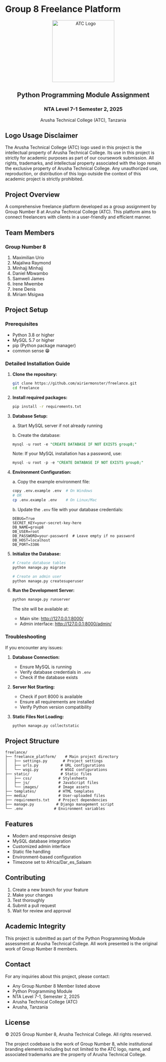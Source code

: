 # Group 8 Freelance Platform

<div align="center">
  <img src="media/atcLogo.png" alt="ATC Logo" width="200"/>
  <h2>Python Programming Module Assignment</h2>
  <h3>NTA Level 7-1 Semester 2, 2025</h3>
  <p>Arusha Technical College (ATC), Tanzania</p>
</div>

## Logo Usage Disclaimer

The Arusha Technical College (ATC) logo used in this project is the intellectual property of Arusha Technical College. Its use in this project is strictly for academic purposes as part of our coursework submission. All rights, trademarks, and intellectual property associated with the logo remain the exclusive property of Arusha Technical College. Any unauthorized use, reproduction, or distribution of this logo outside the context of this academic project is strictly prohibited.

## Project Overview

A comprehensive freelance platform developed as a group assignment by Group Number 8 at Arusha Technical College (ATC). This platform aims to connect freelancers with clients in a user-friendly and efficient manner.

## Team Members

### Group Number 8
1. Maximilian Urio
2. Majaliwa Raymond
3. Minhajj Minhajj
4. Daniel Mbwambo
5. Samweli James
6. Irene Mwembe
7. Irene Denis
8. Miriam Msigwa

## Project Setup

### Prerequisites
- Python 3.8 or higher
- MySQL 5.7 or higher
- pip (Python package manager)
- common sense 😁

### Detailed Installation Guide

1. **Clone the repository:**
   ```bash
   git clone https://github.com/airiermonster/freelance.git
   cd freelance
   ```

2. **Install required packages:**
   ```bash
   pip install -r requirements.txt
   ```

3. **Database Setup:**
   
   a. Start MySQL server if not already running
   
   b. Create the database:
   ```sql
   mysql -u root -e "CREATE DATABASE IF NOT EXISTS group8;"
   ```
   
   Note: If your MySQL installation has a password, use:
   ```sql
   mysql -u root -p -e "CREATE DATABASE IF NOT EXISTS group8;"
   ```

4. **Environment Configuration:**
   
   a. Copy the example environment file:
   ```bash
   copy .env.example .env  # On Windows
   # OR
   cp .env.example .env    # On Linux/Mac
   ```
   
   b. Update the `.env` file with your database credentials:
   ```plaintext
   DEBUG=True
   SECRET_KEY=your-secret-key-here
   DB_NAME=group8
   DB_USER=root
   DB_PASSWORD=your-password  # Leave empty if no password
   DB_HOST=localhost
   DB_PORT=3306
   ```

5. **Initialize the Database:**
   ```bash
   # Create database tables
   python manage.py migrate
   
   # Create an admin user
   python manage.py createsuperuser
   ```

6. **Run the Development Server:**
   ```bash
   python manage.py runserver
   ```

   The site will be available at:
   - Main site: http://127.0.0.1:8000/
   - Admin interface: http://127.0.0.1:8000/admin/

### Troubleshooting

If you encounter any issues:

1. **Database Connection:**
   - Ensure MySQL is running
   - Verify database credentials in `.env`
   - Check if the database exists

2. **Server Not Starting:**
   - Check if port 8000 is available
   - Ensure all requirements are installed
   - Verify Python version compatibility

3. **Static Files Not Loading:**
   ```bash
   python manage.py collectstatic
   ```

## Project Structure

```
freelance/
├── freelance_platform/    # Main project directory
│   ├── settings.py       # Project settings
│   ├── urls.py          # URL configurations
│   └── wsgi.py          # WSGI configurations
├── static/              # Static files
│   ├── css/            # Stylesheets
│   ├── js/             # JavaScript files
│   └── images/         # Image assets
├── templates/          # HTML templates
├── media/              # User-uploaded files
├── requirements.txt    # Project dependencies
├── manage.py          # Django management script
└── .env              # Environment variables
```

## Features

- Modern and responsive design
- MySQL database integration
- Customized admin interface
- Static file handling
- Environment-based configuration
- Timezone set to Africa/Dar_es_Salaam

## Contributing

1. Create a new branch for your feature
2. Make your changes
3. Test thoroughly
4. Submit a pull request
5. Wait for review and approval

## Academic Integrity

This project is submitted as part of the Python Programming Module assessment at Arusha Technical College. All work presented is the original work of Group Number 8 members.

## Contact

For any inquiries about this project, please contact:
- Any Group Number 8 Member listed above
- Python Programming Module
- NTA Level 7-1, Semester 2, 2025
- Arusha Technical College (ATC)
- Arusha, Tanzania

## License

© 2025 Group Number 8, Arusha Technical College. All rights reserved.

The project codebase is the work of Group Number 8, while institutional branding elements including but not limited to the ATC logo, name, and associated trademarks are the property of Arusha Technical College. 